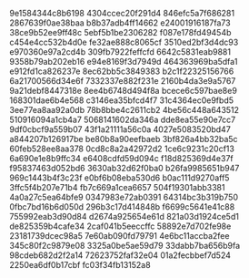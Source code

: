 9e1584344c8b6198
4304ccec20f291d4
846efc5a7f686281
2867639f0ae38baa
b8b37adb4ff14662
e24001916187fa73
38ce9b52ee9ff48c
5ebf5b1be2306282
f087e178fd49454b
c454e4cc532b4d0e
fe32ae888c8065cf
3510ed2bf3d4dc93
e970360e97a2cd4b
309fb7922feffcfd
6642c5831eab9881
9358b79ab202eb16
e94e8169f3d7949d
464363969ba5dfa1
e912fd1ca826237e
8ec62bb5c3849383
b2c1f22325156766
6a21700566d34e6f
7332337e882f231e
2160b4da3e9a5767
9a21debf8447318e
8ee4b6748d494f8a
bcece6c597bae8e9
168301dae6b4e568
c3146ea35bfcd4f7
31c4364ec0e9fbd5
3ee77ea8aa92a0db
78b8bbe4c2611cb2
4be56c448a643512
510916094a1cb4a7
5068141602da346a
dde8ea55e90e7cc7
9df0cbcf9a559b07
43f1a21111a56c0a
4027e5083520bd47
a844207b126917be
be80b8a90eefbaeb
3bf826a4bb32ba5c
60feb528ee8aa378
0cd8c8a2a42972d2
1ce6c9231c20cf13
6a690e1e8b9ffc34
e6408cdfd59d094c
f18d825369d4e37f
f95837463d052bd6
3630ab32d62f0ba0
b26fa9985651b947
969c1443b4f3c23f
e0bf6b08eba530d6
b0ac111d9270aff5
3ffc5f4b207e71b4
fb7c669a1cea6657
504f19301abb3381
4a0a27c5ea64bfe9
0347983e72ab0391
64314bc3b319b750
0fbc7bd16b6d050d
296b3c17d414848b
f6699c5641e41c88
755992eab3d90d84
d2674a925654e61d
821a03d1924ce5d1
de825359b4cafe34
2caf041b5eeccffc
58892e7d702fe98e
23181739dcec98a5
7e60ab090fd79791
4e6bc11accba2fee
345c80f2c9879e08
3325a0be5ae59d79
33dabb7ba656b9fa
98cdeb682d2f2a14
72623752faf32e04
01a2fecbbef7d524
2250ea6df0b17cbf
fc03f34fb13152a8
